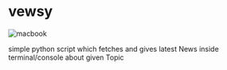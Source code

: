 # vewsy

![macbook](https://user-images.githubusercontent.com/25267239/51267888-c2073180-19e4-11e9-8353-276b2b215b84.jpg)


simple python script which fetches and gives latest News inside terminal/console about given Topic
